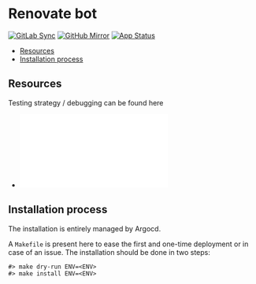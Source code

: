 # Renovate bot

[![GitLab Sync](https://img.shields.io/badge/gitlab_sync-renovatebot-blue?style=for-the-badge&logo=gitlab)](https://gitlab-internal.spirit-dev.net/github-mirror/helm-renovatebot) <!-- markdownlint-disable MD041 -->
[![GitHub Mirror](https://img.shields.io/badge/github_mirror-renovatebot-blue?style=for-the-badge&logo=github)](https://github.com/spirit-dev/helm-renovatebot)
[![App Status](https://argocd-internal.spirit-dev.net/api/badge?name=renovatebot-turingpi&revision=true&showAppName=true)](https://argocd-internal.spirit-dev.net/applications/renovatebot-turingpi)

<!--TOC-->

- [Resources](#resources)
- [Installation process](#installation-process)

<!--TOC-->

## Resources

Testing strategy / debugging can be found here

- ![test](test/Readme.md)

## Installation process

The installation is entirely managed by Argocd.

A `Makefile` is present here to ease the first and one-time deployment or in case of an issue.
The installation should be done in two steps:

```shell
#> make dry-run ENV=<ENV>
#> make install ENV=<ENV>
```
